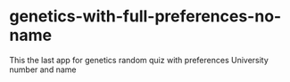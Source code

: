 # genetics-with-full-preferences-no-name
This the last app for genetics random quiz with preferences University number and name
